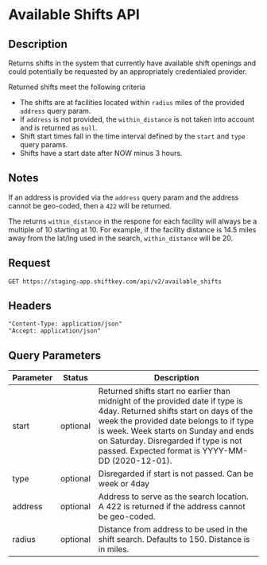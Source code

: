 # Available Shifts API

## Description

Returns shifts in the system that currently have available shift openings and could potentially be requested by an appropriately credentialed provider.

Returned shifts meet the following criteria

* The shifts are at facilities located within `radius` miles of the provided `address` query param.
* If `address` is not provided, the `within_distance` is not taken into account and is returned as `null`.
* Shift start times fall in the time interval defined by the `start` and `type` query params.
* Shifts have a start date after NOW minus 3 hours.

## Notes

If an address is provided via the `address` query param and the address cannot be geo-coded, then a `422` will be returned.

The returns `within_distance` in the respone for each facility will always be a multiple of 10 starting at 10. For example, if the facility distance is 14.5 miles away from the lat/lng used in the search, `within_distance` will be 20.

## Request
`GET https://staging-app.shiftkey.com/api/v2/available_shifts`

## Headers
```
"Content-Type: application/json"
"Accept: application/json"
```

## Query Parameters


| Parameter | Status   | Description                                                                                                                                                                                                                                                                                                |
|-----------|----------|------------------------------------------------------------------------------------------------------------------------------------------------------------------------------------------------------------------------------------------------------------------------------------------------------------|
| start     | optional | Returned shifts start no earlier than midnight of the provided date if type is 4day.  Returned shifts start on days of the week the provided date belongs to if type is week.  Week starts on Sunday and ends on Saturday. Disregarded if type is not passed.  Expected format is YYYY-MM-DD (2020-12-01). |
| type      | optional | Disregarded if start is not passed. Can be week or 4day                                                                                                                                                                                                                                                    |
| address   | optional | Address to serve as the search location. A 422 is returned if the address cannot be geo-coded.                                                                                                                                                                                                             |
| radius    | optional | Distance from address to be used in the shift search. Defaults to 150. Distance is in miles.                                                                                                                                                                                                               |